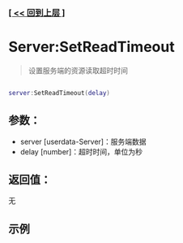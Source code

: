 ### [[ << 回到上层 ]](README.md)

# Server:SetReadTimeout

> 设置服务端的资源读取超时时间

```lua

server:SetReadTimeout(delay)

```

## 参数：

+ server [userdata-Server]：服务端数据
+ delay [number]：超时时间，单位为秒

## 返回值：

无

## 示例

```lua

```